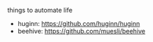 things to automate life

- huginn: https://github.com/huginn/huginn
- beehive: https://github.com/muesli/beehive
